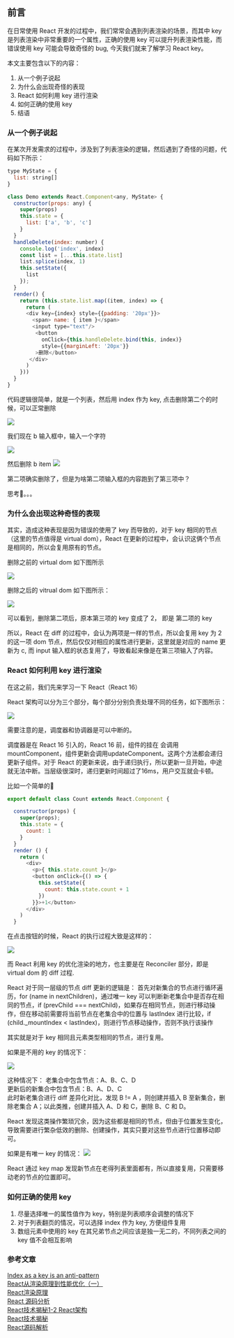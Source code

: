 ## 前言
在日常使用 React 开发的过程中，我们常常会遇到列表渲染的场景，而其中 key 是列表渲染中非常重要的一个属性，正确的使用 key 可以提升列表渲染性能，而错误使用 key 可能会导致奇怪的 bug, 今天我们就来了解学习 React key。


本文主要包含以下的内容：  
1. 从一个例子说起
2. 为什么会出现奇怪的表现
3. React 如何利用 key 进行渲染
4. 如何正确的使用 key
5. 结语



### 从一个例子说起
在某次开发需求的过程中，涉及到了列表渲染的逻辑，然后遇到了奇怪的问题，代码如下所示：
```javascript
type MyState = {
  list: string[]  
}

class Demo extends React.Component<any, MyState> {
  constructor(props: any) {
    super(props)
    this.state = {
      list: ['a', 'b', 'c']  
    }
  }
  handleDelete(index: number) {
    console.log('index', index)
    const list = [...this.state.list]
    list.splice(index, 1)
    this.setState({
      list  
    });
  }
  render() {
    return (this.state.list.map((item, index) => {
      return (
      <div key={index} style={{padding: '20px'}}>
        <span> name: { item }</span>
        <input type="text"/>
         <button
           onClick={this.handleDelete.bind(this, index)}
           style={{marginLeft: '20px'}}
         >删除</button>
       </div>  
      )
    }))    
  }
}
```
代码逻辑很简单，就是一个列表，然后用 index 作为 key, 点击删除第二个的时候，可以正常删除

![](./images/index-delete.jpeg) 


我们现在 b 输入框中，输入一个字符

![](./images/b-input.jpeg) 


然后删除 b item
![](./images/b-delete.jpeg)   


第二项确实删除了，但是为啥第二项输入框的内容跑到了第三项中？

思考🤔。。。



### 为什么会出现这种奇怪的表现
其实，造成这种表现是因为错误的使用了 key 而导致的，对于 key 相同的节点（这里的节点值得是 virtual dom），React 在更新的过程中，会认识这俩个节点是相同的，所以会复用原有的节点。

删除之前的 virtual dom 如下图所示

![](./images/delete-before.png)  



删除之后的 vitrual dom 如下图所示：

![](./images/delete-after.png) 



可以看到，删除第二项后，原本第三项的 key 变成了 2， 即是 第二项的 key

所以，React 在 diff 的过程中，会认为两项是一样的节点，所以会复用 key 为 2 的这一项 dom 节点，然后仅仅对相应的属性进行更新，这里就是对应的 name 更新为 c, 而 input 输入框的状态复用了，导致看起来像是在第三项输入了内容。


### React 如何利用 key 进行渲染
在这之前，我们先来学习一下 React（React 16）

React 架构可以分为三个部分，每个部分分别负责处理不同的任务，如下图所示：

![](./images/jia_gou.png) 

需要注意的是，调度器和协调器是可以中断的。

>
调度器是在 React 16 引入的，React 16 前，组件的挂在 会调用mountComponent，组件更新会调用updateComponent。这两个方法都会递归更新子组件。对于 React 的更新来说，由于递归执行，所以更新一旦开始，中途就无法中断。当层级很深时，递归更新时间超过了16ms，用户交互就会卡顿。


比如一个简单的🌰
```javascript
export default class Count extends React.Component {

  constructor(props) {
    super(props);
    this.state = {
      count: 1  
    }  
  }
  render () {
    return (
      <div>
        <p>{ this.state.count }</p>
        <button onClick={() => {
          this.setState({
            count: this.state.count + 1  
          })  
        }}>+1</button> 
      </div>  
    ) 
  }
```

在点击按钮的时候，React 的执行过程大致是这样的：

![](./images/button-update.png)  


而 React 利用 key 的优化渲染的地方，也主要是在 Reconciler 部分，即是 virtual dom 的 diff 过程.

>
React 对于同一层级的节点 diff 更新的逻辑是： 首先对新集合的节点进行循环遍历，for (name in nextChildren)，通过唯一 key 可以判断新老集合中是否存在相同的节点，if (prevChild === nextChild)，如果存在相同节点，则进行移动操作，但在移动前需要将当前节点在老集合中的位置与 lastIndex 进行比较，if (child._mountIndex < lastIndex)，则进行节点移动操作，否则不执行该操作

其实就是对于 key 相同且元素类型相同的节点，进行复用。


如果是不用的 key 的情况下：

![](./images/not_key.png)   

这种情况下：
老集合中包含节点：A、B、C、D  
更新后的新集合中包含节点：B、A、D、C  
此时新老集合进行 diff 差异化对比，发现 B != A ，则创建并插入 B 至新集合，删除老集合 A；以此类推，创建并插入 A、D 和 C，删除 B、C 和 D。

React 发现这类操作繁琐冗余，因为这些都是相同的节点，但由于位置发生变化，导致需要进行繁杂低效的删除、创建操作，其实只要对这些节点进行位置移动即可。  


如果是有唯一 key 的情况：
![](./images/have_key.png)  

React 通过 key map 发现新节点在老得列表里面都有，所以直接复用，只需要移动老的节点的位置即可。









### 如何正确的使用 key
1. 尽量选择唯一的属性值作为 key，特别是列表顺序会调整的情况下
2. 对于列表翻页的情况，可以选择 index 作为 key, 方便组件复用
3. 数组元素中使用的 key 在其兄弟节点之间应该是独一无二的，不同列表之间的 key 值不会相互影响









### 参考文章
[Index as a key is an anti-pattern](https://robinpokorny.medium.com/index-as-a-key-is-an-anti-pattern-e0349aece318)  
[React从渲染原理到性能优化（一）](https://mp.weixin.qq.com/s?__biz=MjM5MTA1MjAxMQ==&mid=2651229767&idx=1&sn=8f06283e43cfcda722189b56644f4dfc&chksm=bd4957c38a3eded58cd388130c4f303ff4033213ffcf157698d50f1ebfe87788a7f74d8be76a&scene=21#wechat_redirect)  
[React渲染原理](https://zhuanlan.zhihu.com/p/45091185)  
[React 源码分析](https://react.jokcy.me/book/api/react.html)  
[React技术揭秘1-2 React架构](https://juejin.cn/post/6844904183057874951)  
[React技术揭秘](https://react.iamkasong.com/)  
[React源码解析](https://zhuanlan.zhihu.com/p/93269914)


